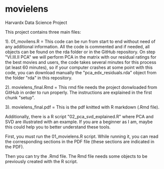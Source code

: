 # movielens
Harvardx Data Science Project

This project contains three main files:

1). 01_movilens.R = This code can be run from start to end without need of any additional information. All the code is commented and if needed, all objects can be found on the rda folder or in the GitHub repository. On step "VI.III.II PCA" we will perform PCA in the matrix with our residual ratings for the best movies and users, the code takes several minutes for this process (at least 60 minutes), so if your computer crashes at some point with this code, you can download manually the "pca_edx_residuals.rda" object from the folder "rda" in this repository.

2). movielens_final.Rmd = This rmd file needs the project donwloaded from GitHub in order to run properly. The instructions are explained in the first chunk "setup".

3). movielens_final.pdf = This is the pdf knitted with R markdown (.Rmd file). 

Additionally, there is a R script "02_pca_svd_explained.R" where PCA and SVD are illustrated with an example. If you are a beginner as I am, maybe this could help you to better understand these tools.

First, you must run the 01_movielens.R script. While running it, you can read the corresponding sections in the PDF file (these sections are indicated in the PDF).

Then you can try the .Rmd file. The Rmd file needs some objects to be previously created with the R script.
